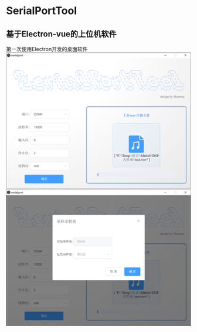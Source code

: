 # SerialPortTool
## 基于Electron-vue的上位机软件  
第一次使用Electron开发的桌面软件  
![pic](image/2.png)
![pic](image/4.png)